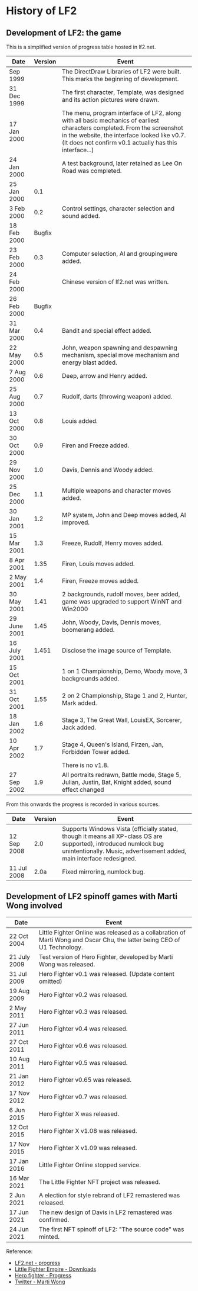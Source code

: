 # History of LF2

## Development of LF2: the game

This is a simplified version of progress table hosted in lf2.net.

| Date | Version | Event |
| --- | --- | --- |
| Sep 1999 | | The DirectDraw Libraries of LF2 were built. This marks the beginning of development.
| 31 Dec 1999 | | The first character, Template, was designed and its action pictures were drawn.
| 17 Jan 2000 | | The menu, program interface of LF2, along with all basic mechanics of earliest characters completed. From the screenshot in the website, the interface looked like v0.7. (It does not confirm v0.1 actually has this interface...)
| 24 Jan 2000 | | A test background, later retained as Lee On Road was completed.
| 25 Jan 2000 | 0.1 | 
| 3 Feb 2000 | 0.2 | Control settings, character selection and sound added.
| 18 Feb 2000 | Bugfix | 
| 23 Feb 2000 | 0.3 | Computer selection, AI and groupingwere  added.
| 24 Feb 2000 | | Chinese version of lf2.net was written.
| 26 Feb 2000 | Bugfix |
| 31 Mar 2000 | 0.4 | Bandit and special effect added.
| 22 May 2000 | 0.5 | John, weapon spawning and despawning mechanism, special move mechanism and energy blast added.
| 7 Aug 2000 | 0.6 | Deep, arrow and Henry added.
| 25 Aug 2000 | 0.7 | Rudolf, darts (throwing weapon) added.
| 13 Oct 2000 | 0.8 | Louis added.
| 30 Oct 2000 | 0.9 | Firen and Freeze added.
| 29 Nov 2000 | 1.0 | Davis, Dennis and Woody added.
| 25 Dec 2000 | 1.1 | Multiple weapons and character moves added.
| 30 Jan 2001 | 1.2 | MP system, John and Deep moves added, AI improved.
| 15 Mar 2001 | 1.3 | Freeze, Rudolf, Henry moves added.
| 8 Apr 2001 | 1.35 | Firen, Louis moves added.
| 2 May 2001 | 1.4 | Firen, Freeze moves added.
| 30 May 2001 | 1.41 | 2 backgrounds, rudolf moves, beer added, game was upgraded to support WinNT and Win2000
| 29 June 2001 | 1.45 | John, Woody, Davis, Dennis moves, boomerang added.
| 16 July 2001 | 1.451 | Disclose the image source of Template.
| 15 Oct 2001 | | 1 on 1 Championship, Demo, Woody move, 3 backgrounds added.
| 31 Oct 2001 | 1.55 | 2 on 2 Championship, Stage 1 and 2, Hunter, Mark added.
| 18 Jan 2002 | 1.6 | Stage 3, The Great Wall, LouisEX, Sorcerer, Jack added.
| 10 Apr 2002 | 1.7 | Stage 4, Queen's Island, Firzen, Jan, Forbidden Tower added.
| | | There is no v1.8.
| 27 Sep 2002 | 1.9 | All portraits redrawn, Battle mode, Stage 5, Julian, Justin, Bat, Knight added, sound effect changed

From this onwards the progress is recorded in various sources.

| Date | Version | Event |
| --- | --- | --- |
| 12 Sep 2008 | 2.0 | Supports Windows Vista (officially stated, though it means all XP-class OS are supported), introduced numlock bug  unintentionally. Music, advertisement added, main interface redesigned.
| 11 Jul 2008 | 2.0a | Fixed mirroring, numlock bug.

## Development of LF2 spinoff games with Marti Wong involved

| Date | Event |
| --- | --- |
| 22 Oct 2004 | Little Fighter Online was released as a collabration of Marti Wong and Oscar Chu, the latter being CEO of U1 Technology.
| 21 July 2009 | Test version of Hero Fighter, developed by Marti Wong was released.
| 31 Jul 2009 | Hero Fighter v0.1 was released. (Update content omitted)
| 19 Aug 2009 | Hero Fighter v0.2 was released.
| 2 May 2011 | Hero Fighter v0.3 was released.
| 27 Jun 2011 | Hero Fighter v0.4 was released.
| 27 Oct 2011 | Hero Fighter v0.6 was released.
| 10 Aug 2011 | Hero Fighter v0.5 was released.
| 21 Jan 2012 | Hero Fighter v0.65 was released.
| 17 Nov 2012 | Hero Fighter v0.7 was released.
| 6 Jun 2015 | Hero Fighter X was released.
| 12 Oct 2015 | Hero Fighter X v1.08 was released.
| 17 Nov 2015 | Hero Fighter X v1.09 was released.
| 17 Jan 2016 | Little Fighter Online stopped service.
| 16 Mar 2021 | The Little Fighter NFT project was released.
| 2 Jun 2021 | A election for style rebrand of LF2 remastered was released.
| 17 Jun 2021 | The new design of Davis in LF2 remastered was confirmed.
| 24 Jun 2021 | The first NFT spinoff of LF2: "The source code" was minted.

Reference:

- [LF2.net - progress]
- [Little Fighter Empire - Downloads]
- [Hero fighter - Progress]
- [Twitter - Marti Wong]

[//]: # (These are reference links used in the body of this note and get stripped out when the markdown processor does its job. There is no need to format nicely because it shouldn't be seen. Thanks SO - http://stackoverflow.com/questions/4823468/store-comments-in-markdown-syntax)

[LF2.net - progress]: <https://lf2.net/en/progress.html>
[Little Fighter Empire - Downloads]: <https://www.lf-empire.de/lf2-empire/introduction/downloads>
[Hero fighter - Progress]: <http://herofighter.com/log_b5.html>
[Twitter - Marti Wong]: <https://twitter.com/MartiWong>